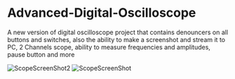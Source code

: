 # Advanced-Digital-Oscilloscope
A new version of digital oscilloscope project that contains denouncers on all buttons and switches, also the ability to make a screenshot and stream it to PC, 2 Channels scope, ability to measure frequencies and amplitudes, pause button and more 



![ScopeScreenShot2](https://user-images.githubusercontent.com/52602216/117797807-1d662900-b259-11eb-8492-1eab77a517e5.jpg)
![ScopeScreenShot](https://user-images.githubusercontent.com/52602216/117797845-2820be00-b259-11eb-9a88-dfe70784cbe7.jpg)
